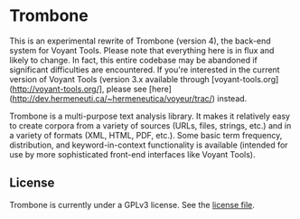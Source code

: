 Trombone
========

This is an experimental rewrite of Trombone (version 4), the back-end system
for Voyant Tools. Please note that everything here is in flux and likely to
change. In fact, this entire codebase may be abandoned if significant
difficulties are encountered. If you're interested in the current version of
Voyant Tools (version 3.x available through
[voyant-tools.org](http://voyant-tools.org/], please see 
[here] (http://dev.hermeneuti.ca/~hermeneutica/voyeur/trac/)
instead.

Trombone is a multi-purpose text analysis library. It makes it relatively easy
to create corpora from a variety of sources (URLs, files, strings, etc.) and in
a variety of formats (XML, HTML, PDF, etc.). Some basic term frequency,
distribution, and keyword-in-context functionality is available (intended for
use by more sophisticated front-end interfaces like Voyant Tools).

License
-------

Trombone is currently under a GPLv3 license. See the [license file](.license.txt).